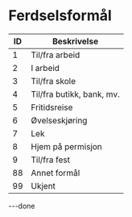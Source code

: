 # Ferdselsformål

| ID | Beskrivelse               |
|----|---------------------------|
| 1  | Til/fra arbeid            |
| 2  | I arbeid                  |
| 3  | Til/fra skole             |
| 4  | Til/fra butikk, bank, mv. |
| 5  | Fritidsreise              |
| 6  | Øvelseskjøring            |
| 7  | Lek                       |
| 8  | Hjem på permisjon         |
| 9  | Til/fra fest              |
| 88 | Annet formål              |
| 99 | Ukjent                    |

---done